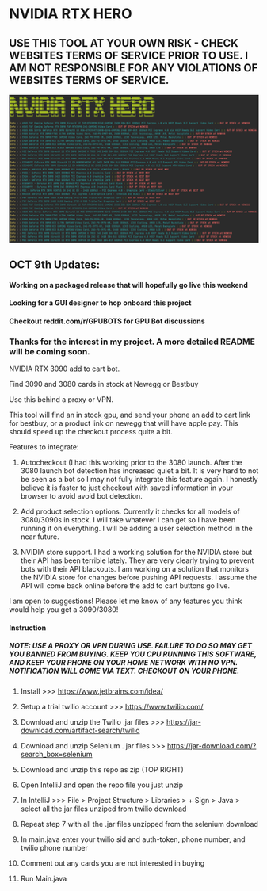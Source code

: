 # NVIDIA RTX HERO 

## USE THIS TOOL AT YOUR OWN RISK - CHECK WEBSITES TERMS OF SERVICE PRIOR TO USE. I AM NOT RESPONSIBLE FOR ANY VIOLATIONS OF WEBSITES TERMS OF SERVICE.
 
 
 ![Alt text](screenshot.png?raw=true "Optional Title")
 
 
 
 
 
 
 
 
 
 ## OCT 9th Updates:
 
 #### Working on a packaged release that will hopefully go live this weekend
 #### Looking for a GUI designer to hop onboard this project
 #### Checkout reddit.com/r/GPUBOTS  for GPU Bot discussions
 ### Thanks for the interest in my project. A more detailed README will be coming soon.
 
 
 NVIDIA RTX 3090 add to cart bot.
 
Find 3090 and 3080 cards in stock at Newegg or Bestbuy

Use this behind a proxy or VPN. 

This tool will find an in stock gpu, and send your phone an add to cart link for bestbuy, or a product link on newegg that will have apple pay. This should speed up the checkout process quite a bit. 

Features to integrate:
1. Autocheckout (I had this working prior to the 3080 launch. After the 3080 launch bot detection has increased quiet a bit. It is very hard to not be seen as a bot so I may not fully integrate this feature again. I honestly believe it is faster to just checkout with saved information in your browser to avoid avoid bot detection. 

2. Add product selection options. Currently it checks for all models of 3080/3090s in stock. I will take whatever I can get so I have been running it on everything. I will be adding a user selection method in the near future.

3. NVIDIA store support. I had a working solution for the NVIDIA store but their API has been terrible lately. They are very clearly trying to prevent bots with their API blackouts. I am working on a solution that monitors the NVIDIA store for changes before pushing API requests. I assume the API will come back online before the add to cart buttons go live.

I am open to suggestions! Please let me know of any features you think would help you get a 3090/3080!


#### Instruction

##### NOTE: USE A PROXY OR VPN DURING USE. FAILURE TO DO SO MAY GET YOU BANNED FROM BUYING. KEEP YOU CPU RUNNING THIS SOFTWARE, AND KEEP YOUR PHONE ON YOUR HOME NETWORK WITH NO VPN. NOTIFICATION WILL COME VIA TEXT. CHECKOUT ON YOUR PHONE.

1. Install  >>> https://www.jetbrains.com/idea/

2. Setup a trial twilio account >>> https://www.twilio.com/ 

3. Download and unzip the Twilio .jar files >>> https://jar-download.com/artifact-search/twilio

4. Download and unzip Selenium . jar files >>> https://jar-download.com/?search_box=selenium

5. Download and unzip this repo as zip (TOP RIGHT)

6. Open IntelliJ and open the repo file you just unzip

7. In IntelliJ >>> File > Project Structure > Libraries > + Sign > Java > select all the jar files unziped from twilio download

8. Repeat step 7 with all the .jar files unzipped from the selenium download

9. In main.java enter your twilio sid and auth-token, phone number, and twilio phone number

10. Comment out any cards you are not interested in buying 

11. Run Main.java
